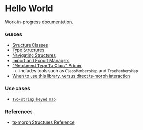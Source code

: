 # Hello World

Work-in-progress documentation.

### Guides

- [Structure Classes](./guides/StructureClasses.md)
- [Type Structures](./guides/TypeStructures.md)
- [Navigating Structures](./guides/NavigatingStructures.md)
- [Import and Export Managers](./guides/ImportsAndExports.md)
- ["Membered Type To Class" Primer](./guides/MemberedTypeToClass.md)
  - includes tools such as `ClassMembersMap` and `TypeMembersMap`
- [When to use this library, versus direct ts-morph interaction](./guides/when-to-use.md)

### Use cases

- [`Two-string keyed map`](./use-cases/TwoKeyedMap.md)

### References

- [ts-morph Structures Reference](./reference/structure-types.md)
